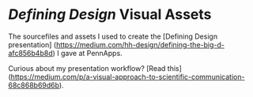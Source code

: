 # *Defining Design* Visual Assets 
The sourcefiles and assets I used to create the [Defining Design presentation] (https://medium.com/hh-design/defining-the-big-d-afc856b4b8d) I gave at PennApps.

Curious about my presentation workflow?  [Read this] (https://medium.com/p/a-visual-approach-to-scientific-communication-68c868b69d6b).  
